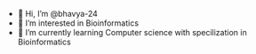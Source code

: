 - 👋 Hi, I’m @bhavya-24
- 👀 I’m interested in Bioinformatics
- 🌱 I’m currently learning Computer science with specilization in Bioinformatics



<!---
bhavya-24/bhavya-24 is a ✨ special ✨ repository because its `README.md` (this file) appears on your GitHub profile.
You can click the Preview link to take a look at your changes.
--->
